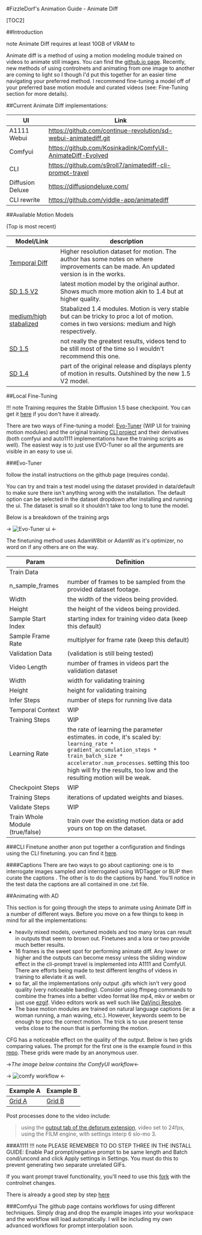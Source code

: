 #FizzleDorf's Animation Guide - Animate Diff

[TOC2]

##Introduction

note Animate Diff requires at least 10GB of VRAM to

Animate diff is a method of using a motion modeling module trained on videos to animate still images. You can find the [github.io page](https://animatediff.github.io/). Recently, new methods of using controlnets and animating from one image to another are coming to light so I though I'd put this together for an easier time navigating your preferred method. I recommend fine-tuning a model off of your preferred base motion module and curated videos (see: Fine-Tuning section for more details).

##Current Animate Diff implementations:

UI | Link
----|----
A1111 Webui | https://github.com/continue-revolution/sd-webui-animatediff.git
Comfyui | https://github.com/Kosinkadink/ComfyUI-AnimateDiff-Evolved
CLI | https://github.com/s9roll7/animatediff-cli-prompt-travel
Diffusion Deluxe | https://diffusiondeluxe.com/
CLI rewrite | https://github.com/viddle-app/animatediff

##Available Motion Models

(Top is most recent)

Model/Link | description
----|----
[Temporal Diff](https://huggingface.co/CiaraRowles/TemporalDiff) | Higher resolution dataset for motion. The author has some notes on where improvements can be made. An updated version is in the works.
[SD 1.5 V2](https://huggingface.co/guoyww/animatediff/blob/main/mm_sd_v15_v2.ckpt) | latest motion model by the original author. Shows much more motion akin to 1.4 but at higher quality.
[medium/high stabalized](https://huggingface.co/manshoety/AD_Stabilized_Motion/tree/main) | Stabalized 1.4 modules. Motion is very stable but can be tricky to proc a lot of motion. comes in two versions: medium and high respectively.
[SD 1.5](https://huggingface.co/guoyww/animatediff/blob/main/mm_sd_v15.ckpt) | not really the greatest results, videos tend to be still most of the time so I wouldn't recommend this one.
[SD 1.4](https://huggingface.co/guoyww/animatediff/blob/main/mm_sd_v14.ckpt) | part of the original release and displays plenty of motion in results. Outshined by the new 1.5 V2 model.

##Local Fine-Tuning

!!! note Training requires the Stable Diffusion 1.5 base checkpoint. You can get it [here](https://huggingface.co/runwayml/stable-diffusion-v1-5/tree/main) if you don't have it already.

There are two ways of Fine-tuning a model: [Evo-Tuner](https://github.com/B34STW4RS/AD-Evo-Tuner) (WIP UI for training motion modules) and the original training [CLI project](https://github.com/tumurzakov/AnimateDiff) and their derivatives (both comfyui and auto1111 implementations have the training scripts as well). The easiest way is to just use EVO-Tuner so all the arguments are visible in an easy to use ui.

###Evo-Tuner

follow the install instructions on the github page (requires conda). 

You can try and train a test model using the dataset provided in data/default to make sure there isn't anything wrong with the installation. The default option can be selected in the dataset dropdown after installing and running the ui. The dataset is small so it shouldn't take too long to tune the model.

Below is a breakdown of the training args

-> ![Evo-Tuner ui](https://imgur.com/MoBXcMy.jpg) <-



The finetuning method uses AdamW8bit or AdamW as it's optimizer, no word on if any others are on the way. 

Param | Definition
----|----
Train Data |
n_sample_frames | number of frames to be sampled from the provided dataset footage.
Width | the width of the videos being provided.
Height | the height of the videos being provided.
Sample Start Index | starting index for training video data (keep this default)
Sample Frame Rate | multiplyer for frame rate (keep this default)
Validation Data | (validation is still being tested)
Video Length | number of frames in videos part the validation dataset
Width | width for validating training
Height | height for validating training
Infer Steps | number of steps for running live data
Temporal Context | WIP
Training Steps | WIP
Learning Rate | the rate of learning the parameter estimates. in code, it's scaled by: ```learning_rate * gradient_accumulation_steps * train_batch_size * accelerator.num_processes```. setting this too high will fry the results, too low and the resulting motion will be weak.
Checkpoint Steps | WIP
Training Steps | iterations of updated weights and biases.
Validate Steps | WIP
Train Whole Module (true/false) | train over the existing motion data or add yours on top on the dataset.

###CLI Finetune
another anon put together a configuration and findings using the CLI finetuning. you can find it [here](https://rentry.org/vpu8uh).

####Captions
There are two ways to go about captioning: one is to interrogate images sampled and interrogated using WDTagger or BLIP then curate the captions . The other is to do the captions by hand. You'll notice in the test data the captions are all contained in one .txt file. 

##Animating with AD

This section is for going through the steps to animate using Animate Diff in a number of different ways. Before you move on a few things to keep in mind for all the implementations:

- heavily mixed models, overtuned models and too many loras can result in outputs that seem to brown out. Finetunes and a lora or two provide much better results.
- 16 frames is the sweet spot for performing animate diff. Any lower or higher and the outputs can become messy unless the sliding window effect in the cli-prompt travel is implemented into A1111 and ComfyUI. There are efforts being made to test different lengths of videos in training to alleviate it as well.
- so far, all the implementations only output .gifs which isn't very good quality (very noticeable banding). Consider using ffmpeg commands to combine the frames into a better video format like mp4, mkv or webm or just use [ezgif](https://ezgif.com/). Video editors work as well such like [DaVinci Resolve](https://www.blackmagicdesign.com/products/davinciresolve).
- The base motion modules are trained on natural language captions (ie: a woman running, a man waving, etc.). However, keywords seem to be enough to proc the correct motion. The trick is to use present tense verbs close to the noun that is performing the motion.

 CFG has a noticeable effect on the quality of the output. Below is two grids comparing values. The prompt for the first one is the example found in this [repo](https://github.com/BlenderNeko/ComfyUI_TiledKSampler). These grids were made by an anonymous user.


->*The image below contains the ComfyUI workflow*<-

-> ![comfy workflow](https://imgur.com/SseI6w9.png) <-

Example A | Example B
----- | -----
[Grid A](https://files.catbox.moe/dja8ge.webm) | [Grid B](https://files.catbox.moe/qc2m0x.webm)

Post processes done to the video include: 
>using the [output tab of the deforum extension](https://rentry.org/AnimAnon-Deforum#video-output), video set to 24fps, using the FILM engine, with settings interp 6 slo-mo 3.


###A1111
!!! note PLEASE REMEMBER TO DO STEP THREE IN THE INSTALL GUIDE:
	Enable Pad prompt/negative prompt to be same length and Batch cond/uncond and click Apply settings in Settings. You must do this to prevent 			generating two separate unrelated GIFs.

If you want prompt travel functionality, you'll need to use this [fork](https://github.com/DavideAlidosi/sd-webui-controlnet-animatediff) with the controlnet changes.

There is already a good step by step [here](https://www.reddit.com/r/StableDiffusion/comments/16f6xjc/animation_inbetween_frames_using_animatediff/)

###Comfyui
The github page contains workflows for using different techniques. Simply drag and drop the example images into your workspace and the workflow will load automatically. I will be including my own advanced workflows for prompt interpolation soon.